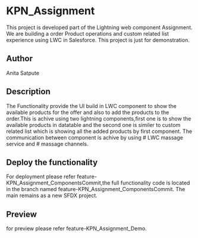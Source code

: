 # KPN_Assignment
This project is developed part of the Lightning web component Assignment. We are building a order Product operations and custom related list experience using LWC in Salesforce. This project is just for demonstration.

## Author
Anita Satpute

## Description
The Functionality provide the UI build in LWC component to show the available products for the offer and also to add the products to the order.This is achive using two lightning components,first one is to show the available products in datatable and the second one is similer to custom related list which is showing all the added products by first component. The communication between component is achive by using # LWC massage service and # massage channels.  

## Deploy the functionality

For deployment please refer feature-KPN_Assignment_ComponentsCommit,the full functionality code is located in the branch named feature-KPN_Assignment_ComponentsCommit. The main remains as a new SFDX project.

## Preview

for preview please refer feature-KPN_Assignment_Demo. 


  
